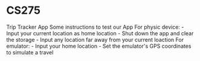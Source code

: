 # CS275
Trip Tracker App
Some instructions to test our App
For physic device: 
    - Input your current location as home location
    - Shut down the app and clear the storage
    - Input any location far away from your current loaction
For emulator:
    - Input your home location
    - Set the emulator's GPS coordinates to simulate a travel
